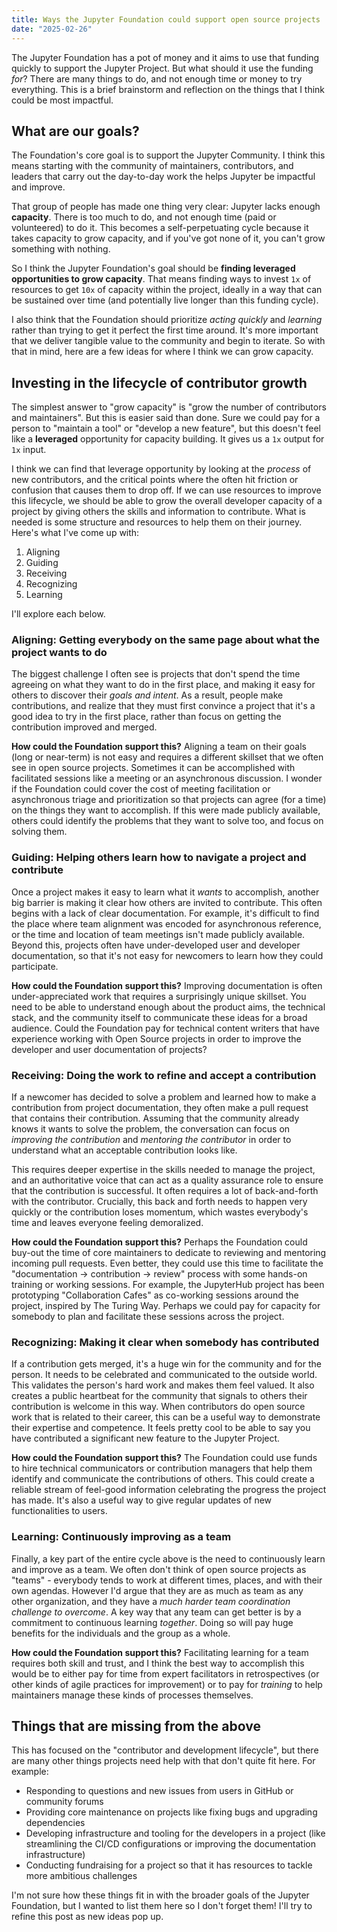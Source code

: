 ```yaml
---
title: Ways the Jupyter Foundation could support open source projects
date: "2025-02-26"
---
```


The Jupyter Foundation has a pot of money and it aims to use that funding quickly to support the Jupyter Project. But what should it use the funding _for_? There are many things to do, and not enough time or money to try everything. This is a brief brainstorm and reflection on the things that I think could be most impactful.

## What are our goals?

The Foundation's core goal is to support the Jupyter Community. I think this means starting with the community of maintainers, contributors, and leaders that carry out the day-to-day work the helps Jupyter be impactful and improve.

That group of people has made one thing very clear: Jupyter lacks enough **capacity**. There is too much to do, and not enough time (paid or volunteered) to do it. This becomes a self-perpetuating cycle because it takes capacity to grow capacity, and if you've got none of it, you can't grow something with nothing.

So I think the Jupyter Foundation's goal should be **finding leveraged opportunities to grow capacity**. That means finding ways to invest `1x` of resources to get `10x` of capacity within the project, ideally in a way that can be sustained over time (and potentially live longer than this funding cycle).

I also think that the Foundation should prioritize _acting quickly_ and _learning_ rather than trying to get it perfect the first time around. It's more important that we deliver tangible value to the community and begin to iterate. So with that in mind, here are a few ideas for where I think we can grow capacity.

## Investing in the lifecycle of contributor growth

The simplest answer to "grow capacity" is "grow the number of contributors and maintainers". But this is easier said than done. Sure we could pay for a person to "maintain a tool" or "develop a new feature", but this doesn't feel like a **leveraged** opportunity for capacity building. It gives us a `1x` output for `1x` input.

I think we can find that leverage opportunity by looking at the _process_ of new contributors, and the critical points where the often hit friction or confusion that causes them to drop off. If we can use resources to improve this lifecycle, we should be able to grow the overall developer capacity of a project by giving others the skills and information to contribute. What is needed is some structure and resources to help them on their journey. Here's what I've come up with:

1. Aligning
2. Guiding
3. Receiving
4. Recognizing
5. Learning

I'll explore each below.

### Aligning: Getting everybody on the same page about what the project wants to do

The biggest challenge I often see is projects that don't spend the time agreeing on what they want to do in the first place, and making it easy for others to discover their _goals and intent_. As a result, people make contributions, and realize that they must first convince a project that it's a good idea to try in the first place, rather than focus on getting the contribution improved and merged.

**How could the Foundation support this?** Aligning a team on their goals (long or near-term) is not easy and requires a different skillset that we often see in open source projects. Sometimes it can be accomplished with facilitated sessions like a meeting or an asynchronous discussion. I wonder if the Foundation could cover the cost of meeting facilitation or asynchronous triage and prioritization so that projects can agree (for a time) on the things they want to accomplish. If this were made publicly available, others could identify the problems that they want to solve too, and focus on solving them.

### Guiding: Helping others learn how to navigate a project and contribute

Once a project makes it easy to learn what it _wants_ to accomplish, another big barrier is making it clear how others are invited to contribute. This often begins with a lack of clear documentation. For example, it's difficult to find the place where team alignment was encoded for asynchronous reference, or the time and location of team meetings isn't made publicly available. Beyond this, projects often have under-developed user and developer documentation, so that it's not easy for newcomers to learn how they could participate.

**How could the Foundation support this?** Improving documentation is often under-appreciated work that requires a surprisingly unique skillset. You need to be able to understand enough about the product aims, the technical stack, and the community itself to communicate these ideas for a broad audience. Could the Foundation pay for technical content writers that have experience working with Open Source projects in order to improve the developer and user documentation of projects?

### Receiving: Doing the work to refine and accept a contribution

If a newcomer has decided to solve a problem and learned how to make a contribution from project documentation, they often make a pull request that contains their contribution. Assuming that the community already knows it wants to solve the problem, the conversation can focus on _improving the contribution_ and _mentoring the contributor_ in order to understand what an acceptable contribution looks like.

This requires deeper expertise in the skills needed to manage the project, and an authoritative voice that can act as a quality assurance role to ensure that the contribution is successful. It often requires a lot of back-and-forth with the contributor. Crucially, this back and forth needs to happen very quickly or the contribution loses momentum, which wastes everybody's time and leaves everyone feeling demoralized.

**How could the Foundation support this?** Perhaps the Foundation could buy-out the time of core maintainers to dedicate to reviewing and mentoring incoming pull requests. Even better, they could use this time to facilitate the "documentation -> contribution -> review" process with some hands-on training or working sessions. For example, the JupyterHub project has been prototyping "Collaboration Cafes" as co-working sessions around the project, inspired by The Turing Way. Perhaps we could pay for capacity for somebody to plan and facilitate these sessions across the project.

### Recognizing: Making it clear when somebody has contributed

If a contribution gets merged, it's a huge win for the community and for the person. It needs to be celebrated and communicated to the outside world. This validates the person's hard work and makes them feel valued. It also creates a public heartbeat for the community that signals to others their contribution is welcome in this way. When contributors do open source work that is related to their career, this can be a useful way to demonstrate their expertise and competence. It feels pretty cool to be able to say you have contributed a significant new feature to the Jupyter Project.

**How could the Foundation support this?** The Foundation could use funds to hire technical communicators or contribution managers that help them identify and communicate the contributions of others. This could create a reliable stream of feel-good information celebrating the progress the project has made. It's also a useful way to give regular updates of new functionalities to users.

### Learning: Continuously improving as a team

Finally, a key part of the entire cycle above is the need to continuously learn and improve as a team. We often don't think of open source projects as "teams" - everybody tends to work at different times, places, and with their own agendas. However I'd argue that they are as much as team as any other organization, and they have a _much harder team coordination challenge to overcome_. A key way that any team can get better is by a commitment to continuous learning _together_. Doing so will pay huge benefits for the individuals and the group as a whole.

**How could the Foundation support this?** Facilitating learning for a team requires both skill and trust, and I think the best way to accomplish this would be to either pay for time from expert facilitators in retrospectives (or other kinds of agile practices for improvement) or to pay for _training_ to help maintainers manage these kinds of processes themselves.

## Things that are missing from the above

This has focused on the "contributor and development lifecycle", but there are many other things projects need help with that don't quite fit here. For example:

- Responding to questions and new issues from users in GitHub or community forums
- Providing core maintenance on projects like fixing bugs and upgrading dependencies
- Developing infrastructure and tooling for the developers in a project (like streamlining the CI/CD configurations or improving the documentation infrastructure)
- Conducting fundraising for a project so that it has resources to tackle more ambitious challenges

I'm not sure how these things fit in with the broader goals of the Jupyter Foundation, but I wanted to list them here so I don't forget them! I'll try to refine this post as new ideas pop up.

